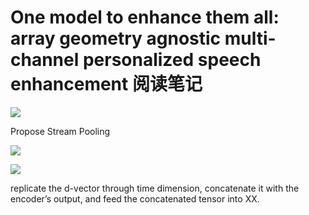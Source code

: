 # One model to enhance them all: array geometry agnostic multi-channel personalized speech enhancement 阅读笔记

![](https://tva1.sinaimg.cn/large/008vxvgGly1h914xnsrnhj31ok0fk0x4.jpg)

Propose Stream Pooling

![](https://tva1.sinaimg.cn/large/008vxvgGly1h914yxvff5j31ww0m8q78.jpg)

![](https://tva1.sinaimg.cn/large/008vxvgGly1h914zhixlsj30wg0jsmz8.jpg)

replicate the d-vector through time dimension, concatenate it with the encoder’s output, and feed the concatenated tensor into XX.